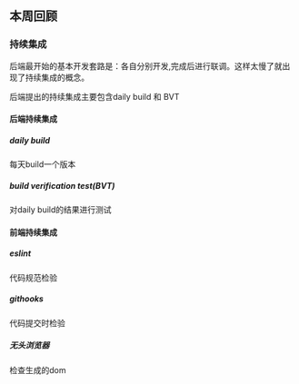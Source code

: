 ## 本周回顾

### 持续集成

后端最开始的基本开发套路是：各自分别开发,完成后进行联调。这样太慢了就出现了持续集成的概念。

后端提出的持续集成主要包含daily build 和 BVT

#### 后端持续集成

##### **daily build**

每天build一个版本

##### **build verification test(BVT)**

对daily build的结果进行测试

#### 前端持续集成

##### eslint

代码规范检验

##### githooks

代码提交时检验

##### 无头浏览器

检查生成的dom